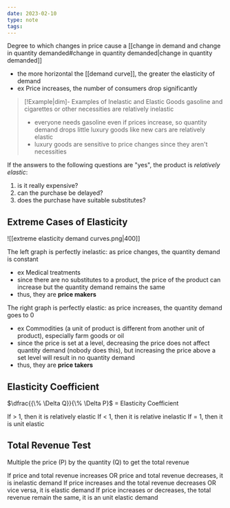 ```yaml
---
date: 2023-02-10
type: note
tags: 
---
```


Degree to which changes in price cause a [[change in demand and change in quantity demanded#change in quantity demanded|change in quantity demanded]]
- the more horizontal the [[demand curve]], the greater the elasticity of demand
- ex Price increases, the number of consumers drop significantly

> [!Example|dim]- Examples of Inelastic and Elastic Goods
> gasoline and cigarettes or other necessities are relatively inelastic
> - everyone needs gasoline even if prices increase, so quantity demand drops little
> luxury goods like new cars are relatively elastic
> - luxury goods are sensitive to price changes since they aren't necessities

If the answers to the following questions are "yes", the product is *relatively elastic*:
1. is it really expensive?
2. can the purchase be delayed?
3. does the purchase have suitable substitutes?

## Extreme Cases of Elasticity
![[extreme elasticity demand curves.png|400]]

The left graph is perfectly inelastic: as price changes, the quantity demand is constant
- ex Medical treatments
- since there are no substitutes to a product, the price of the product can increase but the quantity demand remains the same
- thus, they are **price makers**

The right graph is perfectly elastic: as price increases, the quantity demand goes to 0
- ex Commodities (a unit of product is different from another unit of product), especially farm goods or oil
- since the price is set at a level, decreasing the price does not affect quantity demand (nobody does this), but increasing the price above a set level will result in no quantity demand
- thus, they are **price takers**

## Elasticity Coefficient
$\dfrac{{\% \Delta Q}}{\% \Delta P}$ = Elasticity Coefficient

If > 1, then it is relatively elastic
If < 1, then it is relative inelastic
If = 1, then it is unit elastic

## Total Revenue Test
Multiple the price (P) by the quantity (Q) to get the total revenue

If price and total revenue increases OR price and total revenue decreases, it is inelastic demand
If price increases and the total revenue decreases OR vice versa, it is elastic demand
If price increases or decreases, the total revenue remain the same, it is an unit elastic demand
